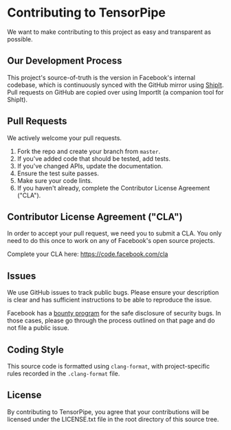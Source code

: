 # Contributing to TensorPipe

We want to make contributing to this project as easy and transparent as
possible.

## Our Development Process

This project's source-of-truth is the version in Facebook's internal codebase,
which is continuously synced with the GitHub mirror using
[ShipIt](https://github.com/facebook/fbshipit). Pull requests on GitHub are
copied over using ImportIt (a companion tool for ShipIt).

## Pull Requests

We actively welcome your pull requests.

1. Fork the repo and create your branch from `master`.
2. If you've added code that should be tested, add tests.
3. If you've changed APIs, update the documentation.
4. Ensure the test suite passes.
5. Make sure your code lints.
6. If you haven't already, complete the Contributor License Agreement ("CLA").

## Contributor License Agreement ("CLA")

In order to accept your pull request, we need you to submit a CLA. You only
need to do this once to work on any of Facebook's open source projects.

Complete your CLA here: <https://code.facebook.com/cla>

## Issues

We use GitHub issues to track public bugs. Please ensure your description is
clear and has sufficient instructions to be able to reproduce the issue.

Facebook has a [bounty program](https://www.facebook.com/whitehat/) for the
safe disclosure of security bugs. In those cases, please go through the process
outlined on that page and do not file a public issue.

## Coding Style  

This source code is formatted using `clang-format`, with project-specific rules
recorded in the `.clang-format` file.

## License

By contributing to TensorPipe, you agree that your contributions will be
licensed under the LICENSE.txt file in the root directory of this source tree.
